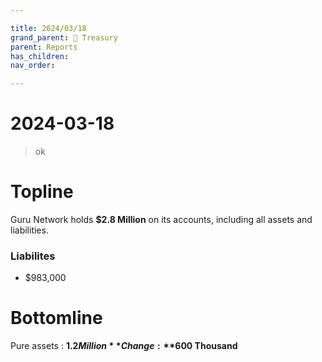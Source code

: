 ```yaml
---

title: 2024/03/18
grand_parent: 👑 Treasury
parent: Reports
has_children:
nav_order:

---
```


# 2024-03-18
> ok

# Topline
Guru Network holds **$2.8 Million** on its accounts, including all assets and liabilities.

### Liabilites
- $983,000

# Bottomline
Pure assets : **$1.2 Million**
Change : **$600 Thousand**